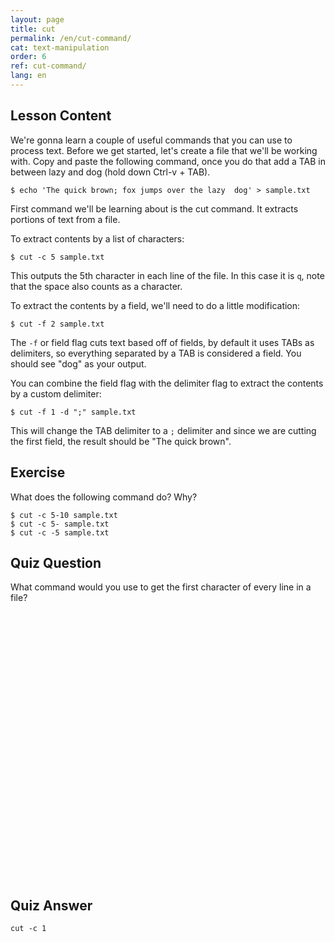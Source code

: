 ```yaml
---
layout: page
title: cut
permalink: /en/cut-command/
cat: text-manipulation
order: 6
ref: cut-command/
lang: en
---
```


## Lesson Content

We're gonna learn a couple of useful commands that you can use to process text. Before we get started, let's create a file that we'll be working with. Copy and paste the following command, once you do that add a TAB in between lazy and dog (hold down Ctrl-v + TAB).

`$ echo 'The quick brown; fox jumps over the lazy  dog' > sample.txt`

First command we'll be learning about is the cut command. It extracts portions of text from a file. 

To extract contents by a list of characters: 

`$ cut -c 5 sample.txt`

This outputs the 5th character in each line of the file. In this case it is `q`, note that the space also counts as a character. 

To extract the contents by a field, we'll need to do a little modification: 

`$ cut -f 2 sample.txt`

The `-f` or field flag cuts text based off of fields, by default it uses TABs as delimiters, so everything separated by a TAB is considered a field. You should see "dog" as your output.

You can combine the field flag with the delimiter flag to extract the contents by a custom delimiter: 

`$ cut -f 1 -d ";" sample.txt`

This will change the TAB delimiter to a `;` delimiter and since we are cutting the first field, the result should be "The quick brown".

## Exercise

What does the following command do? Why?

```
$ cut -c 5-10 sample.txt
$ cut -c 5- sample.txt
$ cut -c -5 sample.txt
```

## Quiz Question

What command would you use to get the first character of every line in a file?  
<br /><br /><br /><br /><br /><br /><br /><br /><br /><br /><br /><br /><br /><br /><br /><br /><br /><br /><br /><br /><br /><br /><br /><br /><br /><br />
## Quiz Answer

`cut -c 1`
